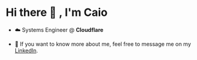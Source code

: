 # Hi there 👋 , I'm Caio 


- ☁️ Systems Engineer @ **Cloudflare**

- 💬 If you want to know more about me, feel free to message me on my [LinkedIn](https://www.linkedin.com/in/caiomnogueira/).
